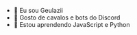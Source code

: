 - 👋 Eu sou Geulazii
- 👀 Gosto de cavalos e bots do Discord
- 🌱 Estou aprendendo JavaScript e Python

